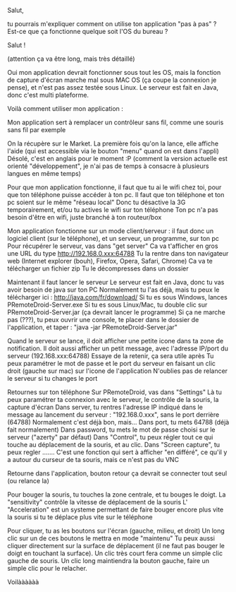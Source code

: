 Salut,

tu pourrais m'expliquer comment on utilise ton application "pas à pas" ? Est-ce que ça fonctionne quelque soit l'OS du bureau ?



Salut !

(attention ça va être long, mais très détaillé)

Oui mon application devrait fonctionner sous tout les OS,
mais la fonction de capture d'écran marche mal sous MAC OS (ça coupe la connexion je pense), et n'est pas assez testée sous Linux.
Le serveur est fait en Java, donc c'est multi plateforme.

Voilà comment utiliser mon application :

Mon application sert à remplacer un contrôleur sans fil, comme une souris sans fil par exemple

On la récupère sur le Market.
La première fois qu'on la lance, elle affiche l'aide (qui est accessible via le bouton "menu" quand on est dans l'appli)
Désolé, c'est en anglais pour le moment :P (comment la version actuelle est orienté "développement", je n'ai pas de temps à consacre à plusieurs langues en même temps)

Pour que mon application fonctionne, il faut que tu ai le wifi chez toi, pour que ton téléphone puisse accéder à ton pc.
Il faut que ton téléphone et ton pc soient sur le même "réseau local"
Donc tu désactive la 3G temporairement, et/ou tu actives le wifi sur ton téléphone
Ton pc n'a pas besoin d'être en wifi, juste branché à ton routeur/box

Mon application fonctionne sur un mode client/serveur : il faut donc un logiciel client (sur le téléphone), et un serveur, un programme, sur ton pc
Pour récupérer le serveur, vas dans "get server"
Ca va t'afficher en gros une URL du type http://192.168.0.xxx:64788
Tu la rentre dans ton navigateur web (Internet explorer (bouh), Firefox, Opera, Safari, Chrome)
Ca va te télécharger un fichier zip
Tu le décompresses dans un dossier

Maintenant il faut lancer le serveur
Le serveur est fait en Java, donc tu vas avoir besoin de java sur ton PC
Normalement tu l'as déjà, mais tu peux le télécharger ici : http://java.com/fr/download/
Si tu es sous Windows, lances PRemoteDroid-Server.exe
Si tu es sous Linux/Mac, tu double clic sur PRemoteDroid-Server.jar (ça devrait lancer le programme)
Si ça ne marche pas (???), tu peux ouvrir une console, te placer dans le dossier de l'application, et taper : "java -jar PRemoteDroid-Server.jar"

Quand le serveur se lance, il doit afficher une petite icone dans ta zone de notification.
Il doit aussi afficher un petit message, avec l'adresse IP/port du serveur (192.168.xxx:64788)
Essaye de la retenir, ça sera utile après
Tu peux paramétrer le mot de passe et le port du serveur en faisant un clic droit (gauche sur mac) sur l'icone de l'application
N'oublies pas de relancer le serveur si tu changes le port

Retournes sur ton téléphone
Sur PRemoteDroid, vas dans "Settings"
Là tu peux paramétrer ta connexion avec le serveur, le contrôle de la souris, la capture d'écran
Dans server, tu rentres l'adresse IP indiqué dans le message au lancement du serveur : "192.168.0.xxx", sans le port derrière (64788)
Normalement c'est déjà bon, mais...
Dans port, tu mets 64788 (déjà fait normalement)
Dans password, tu mets le mot de passe choisi sur le serveur ("azerty" par défaut)
Dans "Control", tu peux régler tout ce qui touche au déplacement de la souris, et au clic.
Dans "Screen capture", tu peux regler .......
C'est une fonction qui sert à afficher "en différé", ce qu'il y a autour du curseur de ta souris, mais ce n'est pas du VNC

Retourne dans l'application, bouton retour
ça devrait se connecter tout seul (ou relance la)

Pour bouger la souris, tu touches la zone centrale, et tu bouges le doigt.
La "sensitivity" contrôle la vitesse de déplacement de la souris
L' "Acceleration" est un systeme permettant de faire bouger encore plus vite la souris si tu te déplace plus vite sur le téléphone

Pour cliquer, tu as les boutons sur l'écran (gauche, milieu, et droit)
Un long clic sur un de ces boutons le mettra en mode "maintenu"
Tu peux aussi cliquer directement sur la surface de déplacement (il ne faut pas bouger le doigt en touchant la surface).
Un clic très court fera comme un simple clic gauche de souris.
Un clic long maintiendra la bouton gauche, faire un simple clic pour le relacher.

Voilàààààà